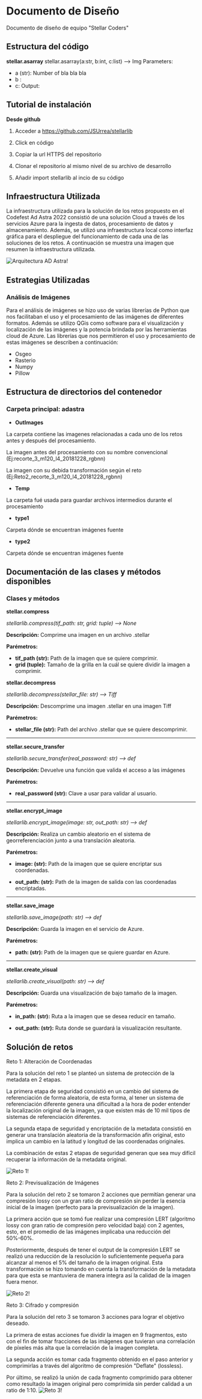 # Documento de Diseño
Documento de diseño de equipo "Stellar Coders"
## Estructura del código
**stellar.asarray**
stellar.asarray(a:str, b:int, c:list) --> Img
Parameters:
* a (str): Number of bla bla bla
* b :
* c:
Output: 

## Tutorial de instalación

**Desde github**

1. Acceder a https://github.com/JSUrrea/stellarlib

2. Click en código
 
3. Copiar la url HTTPS del repositorio
 
4. Clonar el repositorio al mismo nivel de su archivo de desarrollo
 
5. Añadir import stellarlib al incio de su código 

## Infraestructura Utilizada
La infraestructura utilizada para la solución de los retos propuesto en el Codefest Ad Astra 2022 consistió de una solución Cloud a través de los servicios Azure para la ingesta de datos, procesamiento de datos y almacenamiento. Además, se utilizó una infraestructura local como interfaz gráfica para el despliegue del funcionamiento de cada una de las soluciones de los retos. A continuación se muestra una imagen que resumen la infraestructura utilizada.

![Arquitectura AD Astra!](/Resources/ArquitectruraADAstra.png "Arquitectura AD Astra")

## Estrategias Utilizadas
### **Análisis de Imágenes**
Para el análisis de imágenes se hizo uso de varias librerías de Python que nos facilitaban el uso y el procesamiento de las imágenes de diferentes formatos. Además se utilizo QGis como software para el visualización y localización de las imágenes y la potencia brindada por las herramientas cloud de Azure.
Las librerías que nos permitieron el uso y procesamiento de estas imágenes se describen a continuación:
* Osgeo
* Rasterio
* Numpy
* Pillow
## Estructura de directorios del contenedor

### **Carpeta principal: adastra**

- **OutImages**

La carpeta contiene las imagenes relacionadas a cada uno de los retos antes y después del procesamiento. 

La imagen antes del procesamiento con su nombre convencional (Ej:recorte_3_m120_l4_20181228_rgbnn)

La imagen con su debida transformación según el reto (Ej:Reto2_recorte_3_m120_l4_20181228_rgbnn)

- **Temp**

La carpeta fué usada para guardar archivos intermedios durante el procesamiento

- **type1**

Carpeta dónde se encuentran imágenes fuente

- **type2**

Carpeta dónde se encuentran imágenes fuente

## **Documentación de las clases y métodos disponibles**

### Clases y métodos
**stellar.compress**

*stellarlib.compress(tif_path: str, grid: tuple) --> None*

**Descripción:** Comprime una imagen en un archivo .stellar

**Parémetros:**

-  **tif_path (str):**  Path de la imagen que se quiere comprimir.
- **grid (tuple):** Tamaño de la grilla en la cuál se quiere dividir la imagen a comprimir.

 **stellar.decompress**
 
*stellarlib.decompress(stellar_file: str) --> Tiff*

**Descripción:** Descomprime una imagen .stellar en una imagen Tiff

**Parémetros:**

-  **stellar_file (str):**  Path del archivo .stellar que se quiere descomprimir.

------------

**stellar.secure_transfer**

*stellarlib.secure_transfer(real_password: str) --> def*

**Descripción:** Devuelve una función que valida el acceso a las imágenes

**Parémetros:**

-  **real_password (str):**  Clave a usar para validar al usuario.

------------

**stellar.encrypt_image**

*stellarlib.encrypt_image(image: str, out_path: str) --> def*

**Descripción:** Realiza un cambio aleatorio en el sistema de georreferenciación junto a una translación aleatoria. 

**Parémetros:**

-  **image: (str):**  Path de la imagen que se quiere encriptar sus coordenadas. 

-  **out_path: (str):**  Path de la imagen de salida con las coordenadas encriptadas. 

------------

**stellar.save_image**

*stellarlib.save_image(path: str) --> def*

**Descripción:** Guarda la imagen en el servicio de Azure. 

**Parémetros:**

-  **path: (str):**  Path de la imagen que se quiere guardar en Azure. 

------------

**stellar.create_visual**

*stellarlib.create_visual(path: str) --> def*

**Descripción:** Guarda una visualización de bajo tamaño de la imagen. 

**Parémetros:**

-  **in_path: (str):**  Ruta a la imagen que se desea reducir en tamaño. 

-  **out_path: (str):**   Ruta donde se guardará la visualización resultante.


## **Solución de retos**

Reto 1:  Alteración de Coordenadas

Para la solución del reto 1 se planteó un sistema de protección de la metadata en 2 etapas. 

La primera etapa de seguridad consistió en un cambio del sistema de referenciación de forma aleatoria, de esta forma, al tener un sistema de referenciación diferente genera una dificultad a la hora de poder entender la localización original de la imagen, ya que existen más de 10 mil tipos de sistemas de referenciación diferentes. 

La segunda etapa de seguridad y encriptación de la metadata consistió en generar una translación aleatoria de la transformación afín original, esto implica un cambio en la latitud y longitud de las coordenadas originales. 

La combinación de estas 2 etapas de seguridad generan que sea muy difícil recuperar la información de la metadata original.

![Reto 1!](/Resources/reto1.jpg "reto1")

Reto 2:  Previsualización de Imágenes

Para la solución del reto 2 se tomaron 2 acciones que permitían generar una compresión lossy con un gran ratio de compresión sin perder la esencia inicial de la imagen (perfecto para la previsualización de la imagen).

La primera acción que se tomó fue realizar una compresión LERT (algoritmo lossy con gran ratio de compresión pero velocidad baja) con 2 agentes, esto, en el promedio de las imágenes implicaba una reducción del 50%-60%.

Posteriormente, después de tener el output de la compresión LERT se realizó una reducción de la resolución lo suficientemente pequeña para alcanzar al menos el 5% del tamaño de la imagen original. Esta transformación se hizo tomando en cuenta la transformación de la metadata para que esta se mantuviera de manera integra así la calidad de la imagen fuera menor.

![Reto 2!](/Resources/reto2.jpg "reto2")

Reto 3: Cifrado y compresión

Para la solución del reto 3 se tomaron 3 acciones para lograr el objetivo deseado. 

La primera de estas acciones fue dividir la imagen en 9 fragmentos, esto con el fin de tomar fracciones de las imágenes que tuvieran una correlación de píxeles más alta que la correlación de la imagen completa. 

La segunda acción es tomar cada fragmento obtenido en el paso anterior y comprimirlas a través del algoritmo de compresión "Deflate" (lossless).

Por último, se realizó la unión de cada fragmento comprimido para obtener como resultado la imagen original pero comprimida sin perder calidad a un ratio de 1:10.
![Reto 3!](/Resources/reto3.jpg "reto3")
